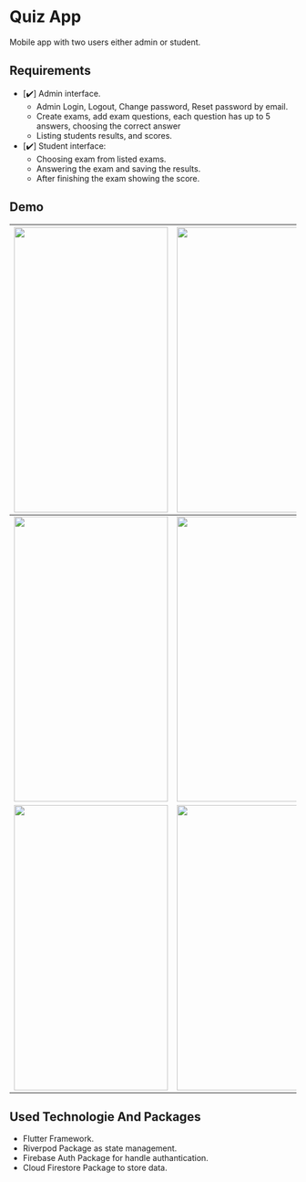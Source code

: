 # Quiz App
Mobile app with two users either admin or student.
## Requirements
- [:heavy_check_mark:] Admin interface.
     * Admin Login, Logout, Change password, Reset password by email.
     * Create exams, add exam questions, each question has up to 5 answers, choosing the correct answer
     * Listing students results, and scores.
- [:heavy_check_mark:] Student interface:
     * Choosing exam from listed exams.
     * Answering the exam and saving the results.
     * After finishing the exam showing the score.
## Demo

| <img src="https://user-images.githubusercontent.com/58103293/154808214-fee62435-f35e-43f3-9d2d-0dfe4bfe34f7.png" width="270" height="500"> | <img src="https://user-images.githubusercontent.com/58103293/154808216-eab1bcc2-e672-4842-8dc1-381d8d7403ed.png" width="270" height="500"> | <img src="https://user-images.githubusercontent.com/58103293/154808217-7186e932-a907-4f26-aecc-d84515efdb99.png" width="270" height="500"> | <img src="https://user-images.githubusercontent.com/58103293/154808220-bcb9ca20-2e83-4148-abde-22ca28b2f457.png" width="270" height="500"> |
|--------------------------------------------------------------------------------------------------------------------------------------------|--------------------------------------------------------------------------------------------------------------------------------------------|--------------------------------------------------------------------------------------------------------------------------------------------|--------------------------------------------------------------------------------------------------------------------------------------------|
| <img src="https://user-images.githubusercontent.com/58103293/154808224-3870a3dd-3d7d-4676-acd8-825b4bda99b1.png" width="270" height="500"> | <img src="https://user-images.githubusercontent.com/58103293/154808225-f9f1af07-f8d0-43d7-9960-185c293efc3c.png" width="270" height="500"> | <img src="https://user-images.githubusercontent.com/58103293/154808226-e54b826a-656f-4d93-872c-f0967fb8384d.png" width="270" height="500"> | <img src="https://user-images.githubusercontent.com/58103293/154808227-0973176e-702a-46dd-a74e-f2a18de0c2dc.png" width="270" height="500"> |
| <img src="https://user-images.githubusercontent.com/58103293/154808632-28517556-c181-49f9-abc0-a6cc88f5a003.png" width="270" height="500"> | <img src="https://user-images.githubusercontent.com/58103293/154809255-810d5af8-f55a-45a5-8166-415fd5f748f4.png" width="270" height="500"> | <img src="https://user-images.githubusercontent.com/58103293/154808233-992073b8-1100-40b3-9d92-89347fb4146f.png" width="270" height="500"> | <img src="https://user-images.githubusercontent.com/58103293/154808235-9cda2909-9d85-42cd-a426-7b82078c2153.png" width="270" height="500"> |

## Used Technologie And Packages
* Flutter Framework.
* Riverpod Package as state management.
* Firebase Auth Package for handle authantication.
* Cloud Firestore Package to store data.
